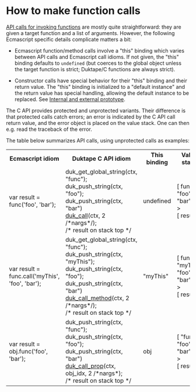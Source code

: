 # How to make function calls

[API calls for invoking functions](http://duktape.org/api.html#taglist-call)
are mostly quite straightforward: they are given a target function and a list
of arguments.  However, the following Ecmascript specific details complicate
matters a bit:

- Ecmascript function/method calls involve a "this" binding which varies
  between API calls and Ecmascript call idioms.  If not given, the "this"
  binding defaults to `undefined` (but coerces to the global object unless
  the target function is strict; Duktape/C functions are always strict).

- Constructor calls have special behavior for their "this" binding and their
  return value.  The "this" binding is initialized to a "default instance"
  and the return value has special handling, allowing the default instance to
  be replaced.  See
  [Internal and external prototype](InternalExternalPrototype.md).

The C API provides protected and unprotected variants.  Their difference is
that protected calls catch errors; an error is indicated by the C API call
return value, and the error object is placed on the value stack.  One can
then e.g. read the traceback of the error.

The table below summarizes API calls, using unprotected calls as examples:

<table>
<tr>
<th>Ecmascript idiom</th>
<th>Duktape C API idiom</th>
<th>This binding</th>
<th>Value stack</th>
</tr>

<tr>
<td>var result = func('foo', 'bar');</td>
<td>duk_get_global_string(ctx, "func");<br />
duk_push_string(ctx, "foo");<br />
duk_push_string(ctx, "bar")<br />
<a href="http://duktape.org/api.html#duk_call">duk_call</a>(ctx, 2 /*nargs*/);<br />
/* result on stack top */</td>
<td>undefined</td>
<td>[ func "foo" "bar" ] -&gt;</br>
[ result ]</td>
</tr>

<tr>
<td>var result = func.call('myThis', 'foo', 'bar');</td>
<td>duk_get_global_string(ctx, "func");<br />
duk_push_string(ctx, "myThis");</br />
duk_push_string(ctx, "foo");<br />
duk_push_string(ctx, "bar")<br />
<a href="http://duktape.org/api.html#duk_call_method">duk_call_method</a>(ctx, 2 /*nargs*/);<br />
/* result on stack top */</td>
<td>"myThis"</td>
<td>[ func "myThis" "foo" "bar" ] -&gt;</br>
[ result ]</td>
</tr>

<tr>
<td>var result = obj.func('foo', 'bar');</td>
<td>duk_push_string(ctx, "func");<br />
duk_push_string(ctx, "foo");<br />
duk_push_string(ctx, "bar")<br />
<a href="http://duktape.org/api.html#duk_call_prop">duk_call_prop</a>(ctx, obj_idx, 2 /*nargs*);<br />
/* result on stack top */</td>
<td>obj</td>
<td>[ "func" "foo" "bar" ] -&gt;</br>
[ result ]</td>
</tr>

</table>
